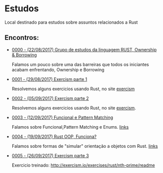 # Estudos
Local destinado para estudos sobre assuntos relacionados a Rust


## Encontros:

- [0000 - (22/08/2017) Grupo de estudos da linguagem RUST, Ownership & Borrowing](https://www.youtube.com/watch?v=Uy4ScJ3OgM0)
  
  Falamos um pouco sobre uma das barreiras que todos os iniciantes acabam enfrentando, Ownership e Borrowing

- [0001 - (29/08/2017) Exercism parte 1](https://www.youtube.com/watch?v=UZsHrbY509k)
  
  Resolvemos alguns exercicios usando Rust, no site [exercism](http://www.exercism.io)

- [0002 - (05/09/2017) Exercism parte 2](https://www.youtube.com/watch?v=wKUCG_XffX0)
  
  Resolvemos alguns exercicios usando Rust, no site [exercism](http://www.exercism.io).

- [0003 - (12/09/2017) Funcional e Pattern Matching](https://www.youtube.com/watch?v=8flK7h5kGBA)
  
  Falamos sobre Funcional,Pattern Matching e Enums. [links](https://github.com/rust-br/estudos/issues/4)

- [0004 - (19/09/2017) Rust OOP, Funciona?](https://www.youtube.com/watch?v=ADHoLYtUYXg)
  
  Falamos sobre formas de "simular" orientação a objetos com Rust. [links](https://github.com/rust-br/estudos/issues/5)

- [0005 - (26/09/2017)  Exercism parte 3](https://www.youtube.com/watch?v=DqNCG0h6eyE)

  Exercicio treinado: http://exercism.io/exercises/rust/nth-prime/readme
